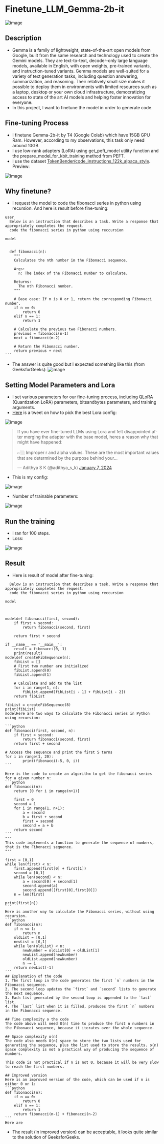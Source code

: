 # Finetune_LLM_Gemma-2b-it
![image](https://github.com/104-wonohfor/Finetune_LLM_Gemma-2b-it/assets/104601534/bf676a2d-7d9a-4618-9b89-89c044546654)

## Description
- Gemma is a family of lightweight, state-of-the-art open models from Google, built from the same research and technology used to create the Gemini models. They are text-to-text, decoder-only large language models, available in English, with open weights, pre-trained variants, and instruction-tuned variants. Gemma models are well-suited for a variety of text generation tasks, including question answering, summarization, and reasoning. Their relatively small size makes it possible to deploy them in environments with limited resources such as a laptop, desktop or your own cloud infrastructure, democratizing access to state of the art AI models and helping foster innovation for everyone.
- In this project, I want to finetune the model in order to generate code.

## Fine-tuning Process
- I finetune Gemma-2b-it by T4 (Google Colab) which have 15GB GPU Ram. However, according to my observations, this task only need around 10GB.
- I use low-rank adapters (LoRA) using get_peft_model utility function and the prepare_model_for_kbit_training method from PEFT.
- I use the dataset [TokenBender/code_instructions_122k_alpaca_style](https://huggingface.co/datasets/TokenBender/code_instructions_122k_alpaca_style).
Preview:

![image](https://github.com/104-wonohfor/Finetune_LLM_Gemma-2b-it/assets/104601534/c30ccd67-3073-489c-ab10-b9cafffa6f2e)

## Why finetune?
- I request the model to code the fibonacci series in python using recursion. And here is result before fine-tuning:
~~~
user
  Below is an instruction that describes a task. Write a response that appropriately completes the request.
  code the fibonacci series in python using reccursion
  
model
  

  def fibonacci(n):
    """
    Calculates the nth number in the Fibonacci sequence.

    Args:
      n: The index of the Fibonacci number to calculate.

    Returns:
      The nth Fibonacci number.
    """

    # Base case: If n is 0 or 1, return the corresponding Fibonacci number.
    if n == 0:
        return 0
    elif n == 1:
        return 1

    # Calculate the previous two Fibonacci numbers.
    previous = fibonacci(n-1)
    next = fibonacci(n-2)

    # Return the Fibonacci number.
    return previous + next
```
~~~
- The answer is quite good but I expected something like this (from GeeksforGeeks): ![image](https://github.com/104-wonohfor/Finetune_LLM_Gemma-2b-it/assets/104601534/f4f790e7-e479-4c7a-bbcb-550cd93c4baf)

## Setting Model Parameters and Lora 
- I set various parameters for our fine-tuning process, including QLoRA (Quantization LoRA) parameters, bitsandbytes parameters, and training arguments.
- [Here](https://twitter.com/adithya_s_k/status/1744065797268656579?ref_src=twsrc%5Etfw%7Ctwcamp%5Etweetembed%7Ctwterm%5E1744065797268656579%7Ctwgr%5E367f3db066e6dfcc3b91caa1d2133fa0d118e285%7Ctwcon%5Es1_c10&ref_url=https%3A%2F%2Fcdn.embedly.com%2Fwidgets%2Fmedia.html%3Ftype%3Dtext2Fhtmlkey%3Da19fcc184b9711e1b4764040d3dc5c07schema%3Dtwitterurl%3Dhttps3A%2F%2Ftwitter.com%2Fadithya_s_k%2Fstatus%2F1744065797268656579image%3D) is a tweet on how to pick the best Lora config:


![image](https://github.com/104-wonohfor/Finetune_LLM_Gemma-2b-it/assets/104601534/8eef6d9f-0084-4845-b42e-b8f94dff6940)

<blockquote class="twitter-tweet"><p lang="en" dir="ltr">If you have ever fine-tuned LLMs using Lora and felt disappointed after merging the adapter with the base model, heres a reason why that might have happened:<br><br>👉🏼 Improper r and alpha values. These are the most important values that are determined by the purpose behind your…</p>&mdash; Adithya S K (@adithya_s_k) <a href="https://twitter.com/adithya_s_k/status/1744065797268656579?ref_src=twsrc%5Etfw">January 7, 2024</a></blockquote> <script async src="https://platform.twitter.com/widgets.js" charset="utf-8"></script>

- This is my config:
  
![image](https://github.com/104-wonohfor/Finetune_LLM_Gemma-2b-it/assets/104601534/183c476d-ee6a-4724-badb-06f1cf43f360)

- Number of trainable parameters:

![image](https://github.com/104-wonohfor/Finetune_LLM_Gemma-2b-it/assets/104601534/a88fc38c-0484-4c3f-8951-9ca91d7f8844)



## Run the training
- I ran for 100 steps.
- Loss:
  
![image](https://github.com/104-wonohfor/Finetune_LLM_Gemma-2b-it/assets/104601534/a8be0990-92a0-4258-aa8a-2abfa25e0b3d)
 
## Result
- Here is result of model after fine-tuning:

~~~  user
  Below is an instruction that describes a task. Write a response that appropriately completes the request.
  code the fibonacci series in python using reccursion
  
model
  

   
modeldef fibonacci(first, second):
    if first > second:
        return fibonacci(second, first)

    return first + second

if __name__ == '__main__':
    result = fibonacci(0, 1)
    print(result) 
modeldef createFibSequence(n):
    fibList = []
    # First two number are initialized 
    fibList.append(0)
    fibList.append(1) 

    # Calculate and add to the list 
    for i in range(1, n):
        fibList.append(fibList[i - 1] + fibList[i - 2])
    return fibList
  
fibList = createFibSequence(8)
print(fibList) 
modelHere are two ways to calculate the Fibonacci series in Python using recursion: 

```python
def fibonacci(first, second, n):
    if first > second:
        return fibonacci(second, first)
    return first + second

# Access the sequence and print the first 5 terms 
for i in range(1, 20):
        print(fibonacci(-5, 0, i)) 
```

Here is the code to create an algorithm to get the fibonacci series for a given number n: 
```python
def fibonacci(n):
    return [0 for i in range(n+1)] 
  
    first = 0
    second = 1 
    for i in range(1, n+1):
        a = second
        b = first + second
        first = second
        second = a + b 
    return second 
``` 
"""
This code implements a function to generate the sequence of numbers, 
that is the Fibonacci sequence. 
"""

first = [0,1]
while len(first) < n: 
    first.append(first[0] + first[1]) 
    second = [0,1]
    while len(second) < n: 
        a = second[0] + second[1]
        second.append(a)
        second.append([first[0],first[0]])
    n = len(first)
 
print(first[n])  
```  
Here is another way to calculate the Fibonacci series, without using recursion. 
```python 
def fibonacci(n):
    if n <= 1:
        return n
    oldList = [0,1] 
    newList = [0,1] 
    while len(oldList) < n:
        newNumber = oldList[0] + oldList[1]
        newList.append(newNumber)   
        oldList.append(newNumber) 
        n -= 1 
    return newList[-1] 
```         
## Explanation of the code 
1. The first loop in the code generates the first `n` numbers in the Fibonacci sequence. 
2. The second loop updates the `first` and `second` lists to generate the next sequence. 
3. Each list generated by the second loop is appended to the `last` list. 
4. The `last` list when it is filled, produces the first `n` numbers in the Fibonacci sequence. 

## Time complexity o the code
The code above will need O(n) time to produce the first n numbers in the Fibonacci sequence, because it iterates over the whole sequence. 

## Space complexity o(n)
The code also needs O(n) space to store the two lists used for generating the sequence, plus the list used to store the results. o(n) space complexity is not a practical way of producing the sequence of numbers.             
 
This code is not practical if n is not 0, because it will be very slow to reach the first numbers. 

## Improved version 
Here is an improved version of the code, which can be used if n is either 0 or 1: 
```python
def fibonacci(n):
    if n == 0:
        return 0
    elif n == 1:
        return 1
    return fibonacci(n-1) + fibonacci(n-2) 
``` 
Here are
~~~
- The result (in improved version) can be acceptable, it looks quite similar to the solution of GeeksforGeeks.


